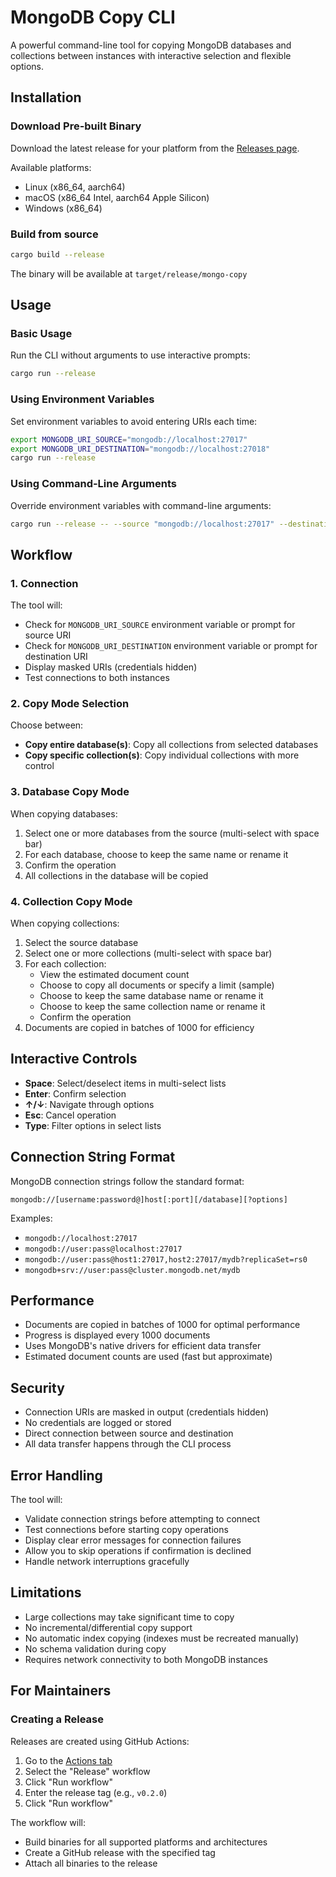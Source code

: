 # MongoDB Copy CLI

A powerful command-line tool for copying MongoDB databases and collections between instances with interactive selection and flexible options.

## Installation

### Download Pre-built Binary

Download the latest release for your platform from the [Releases page](https://github.com/ShaunSHamilton/mongo-copy/releases).

Available platforms:
- Linux (x86_64, aarch64)
- macOS (x86_64 Intel, aarch64 Apple Silicon)
- Windows (x86_64)

### Build from source

```bash
cargo build --release
```

The binary will be available at `target/release/mongo-copy`

## Usage

### Basic Usage

Run the CLI without arguments to use interactive prompts:

```bash
cargo run --release
```

### Using Environment Variables

Set environment variables to avoid entering URIs each time:

```bash
export MONGODB_URI_SOURCE="mongodb://localhost:27017"
export MONGODB_URI_DESTINATION="mongodb://localhost:27018"
cargo run --release
```

### Using Command-Line Arguments

Override environment variables with command-line arguments:

```bash
cargo run --release -- --source "mongodb://localhost:27017" --destination "mongodb://localhost:27018"
```

## Workflow

### 1. Connection

The tool will:

- Check for `MONGODB_URI_SOURCE` environment variable or prompt for source URI
- Check for `MONGODB_URI_DESTINATION` environment variable or prompt for destination URI
- Display masked URIs (credentials hidden)
- Test connections to both instances

### 2. Copy Mode Selection

Choose between:

- **Copy entire database(s)**: Copy all collections from selected databases
- **Copy specific collection(s)**: Copy individual collections with more control

### 3. Database Copy Mode

When copying databases:

1. Select one or more databases from the source (multi-select with space bar)
2. For each database, choose to keep the same name or rename it
3. Confirm the operation
4. All collections in the database will be copied

### 4. Collection Copy Mode

When copying collections:

1. Select the source database
2. Select one or more collections (multi-select with space bar)
3. For each collection:
   - View the estimated document count
   - Choose to copy all documents or specify a limit (sample)
   - Choose to keep the same database name or rename it
   - Choose to keep the same collection name or rename it
   - Confirm the operation
4. Documents are copied in batches of 1000 for efficiency

## Interactive Controls

- **Space**: Select/deselect items in multi-select lists
- **Enter**: Confirm selection
- **↑/↓**: Navigate through options
- **Esc**: Cancel operation
- **Type**: Filter options in select lists

## Connection String Format

MongoDB connection strings follow the standard format:

```
mongodb://[username:password@]host[:port][/database][?options]
```

Examples:

- `mongodb://localhost:27017`
- `mongodb://user:pass@localhost:27017`
- `mongodb://user:pass@host1:27017,host2:27017/mydb?replicaSet=rs0`
- `mongodb+srv://user:pass@cluster.mongodb.net/mydb`

## Performance

- Documents are copied in batches of 1000 for optimal performance
- Progress is displayed every 1000 documents
- Uses MongoDB's native drivers for efficient data transfer
- Estimated document counts are used (fast but approximate)

## Security

- Connection URIs are masked in output (credentials hidden)
- No credentials are logged or stored
- Direct connection between source and destination
- All data transfer happens through the CLI process

## Error Handling

The tool will:

- Validate connection strings before attempting to connect
- Test connections before starting copy operations
- Display clear error messages for connection failures
- Allow you to skip operations if confirmation is declined
- Handle network interruptions gracefully

## Limitations

- Large collections may take significant time to copy
- No incremental/differential copy support
- No automatic index copying (indexes must be recreated manually)
- No schema validation during copy
- Requires network connectivity to both MongoDB instances

## For Maintainers

### Creating a Release

Releases are created using GitHub Actions:

1. Go to the [Actions tab](https://github.com/ShaunSHamilton/mongo-copy/actions)
2. Select the "Release" workflow
3. Click "Run workflow"
4. Enter the release tag (e.g., `v0.2.0`)
5. Click "Run workflow"

The workflow will:
- Build binaries for all supported platforms and architectures
- Create a GitHub release with the specified tag
- Attach all binaries to the release
